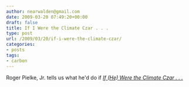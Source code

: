 ```yaml
---
author: nearwalden@gmail.com
date: 2009-03-20 07:49:20+00:00
draft: false
title: If I Were the Climate Czar . . .
type: post
url: /2009/03/20/if-i-were-the-climate-czar/
categories:
- posts
tags:
- carbon
---
```


Roger Pielke, Jr. tells us what he'd do if [_If (He) Were the Climate Czar . . ._](http://sciencepolicy.colorado.edu/prometheus/if-i-were-the-climate-czar-5067#comments)



